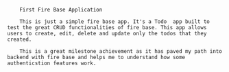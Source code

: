 
        First Fire Base Application

        This is just a simple fire base app. It's a Todo  app built to test the great CRUD functionalities of fire base. This app allows users to create, edit, delete and update only the todos that they created. 

        This is a great milestone achievement as it has paved my path into backend with fire base and helps me to understand how some authenticstion features work.